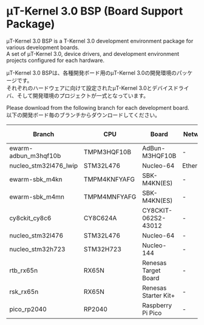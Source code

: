 # μT-Kernel 3.0 BSP (Board Support Package)
μT-Kernel 3.0 BSP is a T-Kernel 3.0 development environment package for various development boards.  
A set of μT-Kernel 3.0, device drivers, and development environment projects configured for each hardware.  

μT-Kernel 3.0 BSPは、各種開発ボード用のμT-Kernel 3.0の開発環境のパッケージです。  
それぞれのハードウェアに向けて設定されたμT-Kernel 3.0とデバイスドライバ、そして開発環境のプロジェクトが一式となっています。  

Please download from the following branch for each development board.  
以下の開発ボード毎のブランチからダウンロードしてください。

| Branch | CPU | Board | Network Devie | Development environment |
| ------ | --- | ----- | ------------- | ----------------------- |
| ewarm-adbun_m3hqf10b | TMPM3HQF10B | AdBun-M3HQF10B | - | EWARM |
| nucleo_stm32l476_lwip | STM32L476 | Nucleo-64 | EthernetShield2 | STM32CubeIDE |
| ewarm-sbk_m4kn | TMPM4KNFYAFG | SBK-M4KN(ES) | - | EWARM |
| ewarm-sbk_m4mn | TMPM4MNFYAFG | SBK-M4KN(ES) | - | EWARM |
| cy8ckit_cy8c6 | CY8C624A | CY8CKIT-062S2-43012 | - | ModusToolbox |
| nucleo_stm32l476 | STM32L476 | Nucleo-64 | - | STM32CubeIDE |
| nucleo_stm32h723 | STM32H723 | Nucleo-144 | - | STM32CubeIDE |
| rtb_rx65n | RX65N | Renesas Target Board | - | e2Studio |
| rsk_rx65n | RX65N | Renesas Starter Kit+ | - | e2Studio |
| pico_rp2040 | RP2040 | Raspberry Pi Pico | - | Eclipse CDT |
